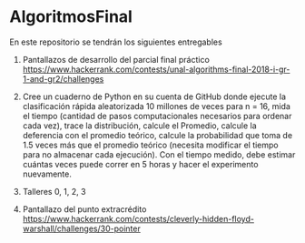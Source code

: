 # AlgoritmosFinal
En este repositorio se tendrán los siguientes entregables

1. Pantallazos de desarrollo del parcial final práctico https://www.hackerrank.com/contests/unal-algorithms-final-2018-i-gr-1-and-gr2/challenges 

2. Cree un cuaderno de Python en su cuenta de GitHub donde ejecute 
la clasificación rápida aleatorizada 10 millones de veces para n = 16, mida el 
tiempo (cantidad de pasos computacionales necesarios para ordenar cada vez), 
trace la distribución, calcule el Promedio, calcule la deferencia con el promedio 
teórico, calcule la probabilidad que toma de 1.5 veces más que el promedio teórico 
(necesita modificar el tiempo para no almacenar cada ejecución). Con el tiempo medido, 
debe estimar cuántas veces puede correr en 5 horas y hacer el experimento nuevamente.

3. Talleres 0, 1, 2, 3

4. Pantallazo del punto extracrédito https://www.hackerrank.com/contests/cleverly-hidden-floyd-warshall/challenges/30-pointer
